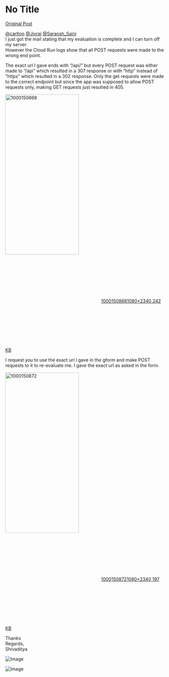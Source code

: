 # No Title

[Original Post](https://discourse.onlinedegree.iitm.ac.in/t/169029/477)

<p><a class="mention" href="/u/carlton">@carlton</a> <a class="mention" href="/u/jivraj">@Jivraj</a> <a class="mention" href="/u/saransh_saini">@Saransh_Saini</a><br>
I just got the mail stating that my evaluation is complete and I can turn off my server.<br>
However the Cloud Run logs show that all POST requests were made to the wrong end point.</p>
<p>The exact url I gave ends with “/api/” but every POST request was either made to “/api” which resulted in a 307 response or with “http” instead of “https” which resulted in a 302 response. Only the get requests were made to the correct endpoint but since the app was supposed to allow POST requests only, making GET requests just resulted in 405.<br>
<div class="lightbox-wrapper"><a class="lightbox" href="https://europe1.discourse-cdn.com/flex013/uploads/iitm/original/3X/9/5/9580574bb1d217249c297a48ce0f0365a5db2adc.jpeg" data-download-href="/uploads/short-url/lky6Y8v3m4mwEMctdZ1pVT72TA8.jpeg?dl=1" title="1000150868" rel="noopener nofollow ugc"><img src="https://europe1.discourse-cdn.com/flex013/uploads/iitm/optimized/3X/9/5/9580574bb1d217249c297a48ce0f0365a5db2adc_2_230x500.jpeg" alt="1000150868" data-base62-sha1="lky6Y8v3m4mwEMctdZ1pVT72TA8" width="230" height="500" srcset="https://europe1.discourse-cdn.com/flex013/uploads/iitm/optimized/3X/9/5/9580574bb1d217249c297a48ce0f0365a5db2adc_2_230x500.jpeg, https://europe1.discourse-cdn.com/flex013/uploads/iitm/optimized/3X/9/5/9580574bb1d217249c297a48ce0f0365a5db2adc_2_345x750.jpeg 1.5x, https://europe1.discourse-cdn.com/flex013/uploads/iitm/optimized/3X/9/5/9580574bb1d217249c297a48ce0f0365a5db2adc_2_460x1000.jpeg 2x" data-dominant-color="E4E5E6"><div class="meta"><svg class="fa d-icon d-icon-far-image svg-icon" aria-hidden="true"><use href="#far-image"></use></svg><span class="filename">1000150868</span><span class="informations">1080×2340 242 KB</span><svg class="fa d-icon d-icon-discourse-expand svg-icon" aria-hidden="true"><use href="#discourse-expand"></use></svg></div></a></div></p>
<p>I request you to use the exact url I gave in the gform and make POST requests to it to re-evaluate me. I gave the exact url as asked in the form.<br>
<div class="lightbox-wrapper"><a class="lightbox" href="https://europe1.discourse-cdn.com/flex013/uploads/iitm/original/3X/e/2/e2b9ee41bd014af9ee0f93bb1e327c6d4a69904d.jpeg" data-download-href="/uploads/short-url/wlIgiVC01SO4Caus31j956CHmc5.jpeg?dl=1" title="1000150872" rel="noopener nofollow ugc"><img src="https://europe1.discourse-cdn.com/flex013/uploads/iitm/optimized/3X/e/2/e2b9ee41bd014af9ee0f93bb1e327c6d4a69904d_2_230x500.jpeg" alt="1000150872" data-base62-sha1="wlIgiVC01SO4Caus31j956CHmc5" width="230" height="500" srcset="https://europe1.discourse-cdn.com/flex013/uploads/iitm/optimized/3X/e/2/e2b9ee41bd014af9ee0f93bb1e327c6d4a69904d_2_230x500.jpeg, https://europe1.discourse-cdn.com/flex013/uploads/iitm/optimized/3X/e/2/e2b9ee41bd014af9ee0f93bb1e327c6d4a69904d_2_345x750.jpeg 1.5x, https://europe1.discourse-cdn.com/flex013/uploads/iitm/optimized/3X/e/2/e2b9ee41bd014af9ee0f93bb1e327c6d4a69904d_2_460x1000.jpeg 2x" data-dominant-color="202025"><div class="meta"><svg class="fa d-icon d-icon-far-image svg-icon" aria-hidden="true"><use href="#far-image"></use></svg><span class="filename">1000150872</span><span class="informations">1080×2340 197 KB</span><svg class="fa d-icon d-icon-discourse-expand svg-icon" aria-hidden="true"><use href="#discourse-expand"></use></svg></div></a></div></p>
<p>Thanks<br>
Regards,<br>
Shivaditya</p>

![Image](https://europe1.discourse-cdn.com/flex013/uploads/iitm/optimized/3X/e/2/e2b9ee41bd014af9ee0f93bb1e327c6d4a69904d_2_230x500.jpeg)

![Image](https://europe1.discourse-cdn.com/flex013/uploads/iitm/optimized/3X/9/5/9580574bb1d217249c297a48ce0f0365a5db2adc_2_230x500.jpeg)
